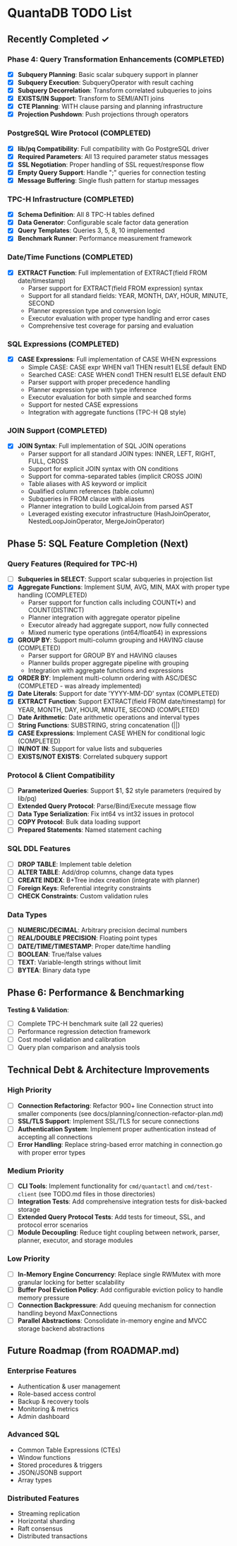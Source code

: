 # QuantaDB TODO List

## Recently Completed ✓

### Phase 4: Query Transformation Enhancements (COMPLETED)
- [x] **Subquery Planning**: Basic scalar subquery support in planner
- [x] **Subquery Execution**: SubqueryOperator with result caching
- [x] **Subquery Decorrelation**: Transform correlated subqueries to joins
- [x] **EXISTS/IN Support**: Transform to SEMI/ANTI joins
- [x] **CTE Planning**: WITH clause parsing and planning infrastructure
- [x] **Projection Pushdown**: Push projections through operators

### PostgreSQL Wire Protocol (COMPLETED)
- [x] **lib/pq Compatibility**: Full compatibility with Go PostgreSQL driver
- [x] **Required Parameters**: All 13 required parameter status messages
- [x] **SSL Negotiation**: Proper handling of SSL request/response flow
- [x] **Empty Query Support**: Handle ";" queries for connection testing
- [x] **Message Buffering**: Single flush pattern for startup messages

### TPC-H Infrastructure (COMPLETED)
- [x] **Schema Definition**: All 8 TPC-H tables defined
- [x] **Data Generator**: Configurable scale factor data generation
- [x] **Query Templates**: Queries 3, 5, 8, 10 implemented
- [x] **Benchmark Runner**: Performance measurement framework

### Date/Time Functions (COMPLETED)
- [x] **EXTRACT Function**: Full implementation of EXTRACT(field FROM date/timestamp)
  - Parser support for EXTRACT(field FROM expression) syntax
  - Support for all standard fields: YEAR, MONTH, DAY, HOUR, MINUTE, SECOND  
  - Planner expression type and conversion logic
  - Executor evaluation with proper type handling and error cases
  - Comprehensive test coverage for parsing and evaluation

### SQL Expressions (COMPLETED)
- [x] **CASE Expressions**: Full implementation of CASE WHEN expressions
  - Simple CASE: CASE expr WHEN val1 THEN result1 ELSE default END
  - Searched CASE: CASE WHEN cond1 THEN result1 ELSE default END
  - Parser support with proper precedence handling
  - Planner expression type with type inference
  - Executor evaluation for both simple and searched forms
  - Support for nested CASE expressions
  - Integration with aggregate functions (TPC-H Q8 style)

### JOIN Support (COMPLETED)
- [x] **JOIN Syntax**: Full implementation of SQL JOIN operations
  - Parser support for all standard JOIN types: INNER, LEFT, RIGHT, FULL, CROSS
  - Support for explicit JOIN syntax with ON conditions
  - Support for comma-separated tables (implicit CROSS JOIN)
  - Table aliases with AS keyword or implicit
  - Qualified column references (table.column)
  - Subqueries in FROM clause with aliases
  - Planner integration to build LogicalJoin from parsed AST
  - Leveraged existing executor infrastructure (HashJoinOperator, NestedLoopJoinOperator, MergeJoinOperator)

## Phase 5: SQL Feature Completion (Next)

### Query Features (Required for TPC-H)
- [ ] **Subqueries in SELECT**: Support scalar subqueries in projection list
- [x] **Aggregate Functions**: Implement SUM, AVG, MIN, MAX with proper type handling (COMPLETED)
  - Parser support for function calls including COUNT(*) and COUNT(DISTINCT)
  - Planner integration with aggregate operator pipeline
  - Executor already had aggregate support, now fully connected
  - Mixed numeric type operations (int64/float64) in expressions
- [x] **GROUP BY**: Support multi-column grouping and HAVING clause (COMPLETED)
  - Parser support for GROUP BY and HAVING clauses
  - Planner builds proper aggregate pipeline with grouping
  - Integration with aggregate functions and expressions
- [x] **ORDER BY**: Implement multi-column ordering with ASC/DESC (COMPLETED - was already implemented)
- [x] **Date Literals**: Support for date 'YYYY-MM-DD' syntax (COMPLETED)
- [x] **EXTRACT Function**: Support EXTRACT(field FROM date/timestamp) for YEAR, MONTH, DAY, HOUR, MINUTE, SECOND (COMPLETED)
- [ ] **Date Arithmetic**: Date arithmetic operations and interval types
- [ ] **String Functions**: SUBSTRING, string concatenation (||)
- [x] **CASE Expressions**: Implement CASE WHEN for conditional logic (COMPLETED)
- [ ] **IN/NOT IN**: Support for value lists and subqueries
- [ ] **EXISTS/NOT EXISTS**: Correlated subquery support

### Protocol & Client Compatibility
- [ ] **Parameterized Queries**: Support $1, $2 style parameters (required by lib/pq)
- [ ] **Extended Query Protocol**: Parse/Bind/Execute message flow
- [ ] **Data Type Serialization**: Fix int64 vs int32 issues in protocol
- [ ] **COPY Protocol**: Bulk data loading support
- [ ] **Prepared Statements**: Named statement caching

### SQL DDL Features
- [ ] **DROP TABLE**: Implement table deletion
- [ ] **ALTER TABLE**: Add/drop columns, change data types
- [ ] **CREATE INDEX**: B+Tree index creation (integrate with planner)
- [ ] **Foreign Keys**: Referential integrity constraints
- [ ] **CHECK Constraints**: Custom validation rules

### Data Types
- [ ] **NUMERIC/DECIMAL**: Arbitrary precision decimal numbers
- [ ] **REAL/DOUBLE PRECISION**: Floating point types
- [ ] **DATE/TIME/TIMESTAMP**: Proper date/time handling
- [ ] **BOOLEAN**: True/false values
- [ ] **TEXT**: Variable-length strings without limit
- [ ] **BYTEA**: Binary data type

## Phase 6: Performance & Benchmarking

**Testing & Validation**:
- [ ] Complete TPC-H benchmark suite (all 22 queries)
- [ ] Performance regression detection framework
- [ ] Cost model validation and calibration
- [ ] Query plan comparison and analysis tools

## Technical Debt & Architecture Improvements

### High Priority
- [ ] **Connection Refactoring**: Refactor 900+ line Connection struct into smaller components (see docs/planning/connection-refactor-plan.md)
- [ ] **SSL/TLS Support**: Implement SSL/TLS for secure connections
- [ ] **Authentication System**: Implement proper authentication instead of accepting all connections
- [ ] **Error Handling**: Replace string-based error matching in connection.go with proper error types

### Medium Priority
- [ ] **CLI Tools**: Implement functionality for `cmd/quantactl` and `cmd/test-client` (see TODO.md files in those directories)
- [ ] **Integration Tests**: Add comprehensive integration tests for disk-backed storage
- [ ] **Extended Query Protocol Tests**: Add tests for timeout, SSL, and protocol error scenarios
- [ ] **Module Decoupling**: Reduce tight coupling between network, parser, planner, executor, and storage modules

### Low Priority
- [ ] **In-Memory Engine Concurrency**: Replace single RWMutex with more granular locking for better scalability
- [ ] **Buffer Pool Eviction Policy**: Add configurable eviction policy to handle memory pressure
- [ ] **Connection Backpressure**: Add queuing mechanism for connection handling beyond MaxConnections
- [ ] **Parallel Abstractions**: Consolidate in-memory engine and MVCC storage backend abstractions

## Future Roadmap (from ROADMAP.md)

### Enterprise Features
- Authentication & user management
- Role-based access control
- Backup & recovery tools
- Monitoring & metrics
- Admin dashboard

### Advanced SQL
- Common Table Expressions (CTEs)
- Window functions
- Stored procedures & triggers
- JSON/JSONB support
- Array types

### Distributed Features
- Streaming replication
- Horizontal sharding
- Raft consensus
- Distributed transactions

